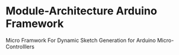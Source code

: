 # Module-Architecture Arduino Framework
Micro Framwork For Dynamic Sketch Generation for Arduino Micro-Controlllers
